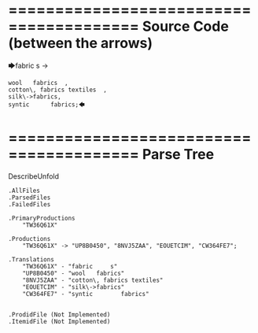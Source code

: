 ========================================
Source Code (between the arrows)
========================================

🡆fabric     s 	->

	wool   fabrics	,
	cotton\, fabrics textiles  ,
    silk\->fabrics,
    syntic 		fabrics;🡄

========================================
Parse Tree
========================================
DescribeUnfold

    .AllFiles
    .ParsedFiles
    .FailedFiles

    .PrimaryProductions
        "TW36Q61X" 

    .Productions
        "TW36Q61X" -> "UP8B0450", "8NVJ5ZAA", "EOUETCIM", "CW364FE7";

    .Translations
        "TW36Q61X" - "fabric     s"
        "UP8B0450" - "wool   fabrics"
        "8NVJ5ZAA" - "cotton\, fabrics textiles"
        "EOUETCIM" - "silk\->fabrics"
        "CW364FE7" - "syntic 		fabrics"


    .ProdidFile (Not Implemented)
    .ItemidFile (Not Implemented)
